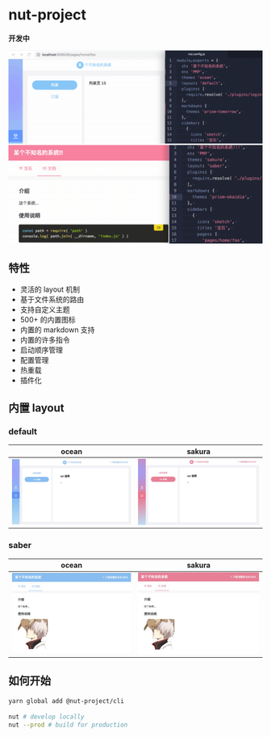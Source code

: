 # nut-project

**开发中**

<img src="./media/hmr.gif" alt="hmr.gif" width="600px">
<img src="./media/markdown-theme-hmr.gif" alt="markdown-theme-hmr.gif" width="600px">

## 特性

- 灵活的 layout 机制
- 基于文件系统的路由
- 支持自定义主题
- 500+ 的内置图标
- 内置的 markdown 支持
- 内置的许多指令
- 启动顺序管理
- 配置管理
- 热重载
- 插件化

## 内置 layout

### default

| ocean | sakura |
| :---: | :---: |
| ![ocean](./media/default-ocean.jpg) | ![sakura](./media/default-sakura.jpg) |

### saber

| ocean | sakura |
| :---: | :---: |
| ![ocean](./media/saber-ocean.jpg) | ![sakura](./media/saber-sakura.jpg) |

## 如何开始

```bash
yarn global add @nut-project/cli
```

```bash
nut # develop locally
nut --prod # build for production
```
